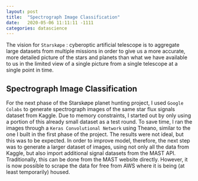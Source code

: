 ```yaml
---
layout: post
title:  "Spectrograph Image Classification"
date:   2020-05-06 11:11:11 -1111
categories: datascience
---
```


The vision for `Starskøpe` : cyberoptic artificial telescope is to aggregate large datasets from multiple missions in order to give us a more accurate, more detailed picture of the stars and planets than what we have available to us in the limited view of a single picture from a single telescope at a single point in time.

## Spectrograph Image Classification

For the next phase of the Starskøpe planet hunting project, I used `Google Colabs` to generate spectrograph images of the same star flux signals dataset from Kaggle. Due to memory constraints, I started out by only using a portion of this already small dataset as a test round. To save time, I ran the images through a `Keras Convolutional Network` using Theano, similar to the one I built in the first phase of the project. The results were not ideal, but this was to be expected. In order to improve model, therefore, the next step was to generate a larger dataset of images, using not only all the data from Kaggle, but also import additional signal datasets from the MAST API. Traditionally, this can be done from the MAST website directly. However, it is now possible to scrape the data for free from AWS where it is being (at least temporarily) housed. 

